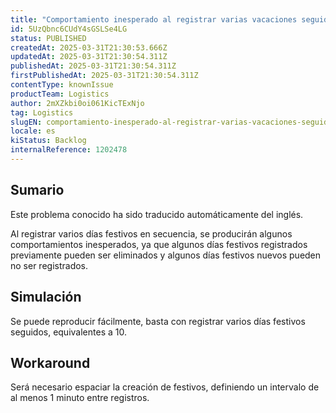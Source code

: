 ```yaml
---
title: "Comportamiento inesperado al registrar varias vacaciones seguidas"
id: 5UzQbnc6CUdY4sGSLSe4LG
status: PUBLISHED
createdAt: 2025-03-31T21:30:53.666Z
updatedAt: 2025-03-31T21:30:54.311Z
publishedAt: 2025-03-31T21:30:54.311Z
firstPublishedAt: 2025-03-31T21:30:54.311Z
contentType: knownIssue
productTeam: Logistics
author: 2mXZkbi0oi061KicTExNjo
tag: Logistics
slugEN: comportamiento-inesperado-al-registrar-varias-vacaciones-seguidas
locale: es
kiStatus: Backlog
internalReference: 1202478
---
```


## Sumario

<div class="alert alert-info">
  <p>Este problema conocido ha sido traducido automáticamente del inglés.</p>
</div>


Al registrar varios días festivos en secuencia, se producirán algunos comportamientos inesperados, ya que algunos días festivos registrados previamente pueden ser eliminados y algunos días festivos nuevos pueden no ser registrados.


##

## Simulación


Se puede reproducir fácilmente, basta con registrar varios días festivos seguidos, equivalentes a 10.



## Workaround


Será necesario espaciar la creación de festivos, definiendo un intervalo de al menos 1 minuto entre registros.





